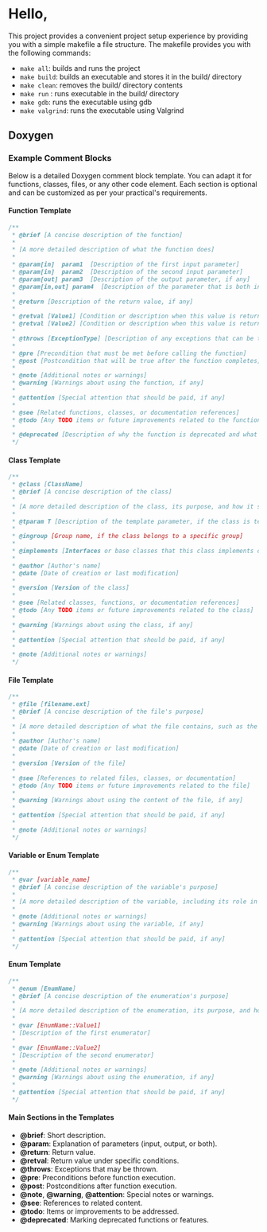 # Hello,

This project provides a convenient project setup experience by providing you with a simple makefile a file structure. The makefile provides you with the following commands:

- `make all`: builds and runs the project
- `make build`: builds an executable and stores it in the build/ directory
- `make clean`: removes the build/ directory contents
- `make run` : runs executable in the build/ directory
- `make gdb`: runs the executable using gdb
- `make valgrind`: runs the executable using Valgrind

## Doxygen

### Example Comment Blocks
Below is a detailed Doxygen comment block template. You can adapt it for functions, classes, files, or any other code element. Each section is optional and can be customized as per your practical's requirements.

#### Function Template

```cpp
/**
 * @brief [A concise description of the function]
 * 
 * [A more detailed description of what the function does]
 *
 * @param[in]  param1  [Description of the first input parameter]
 * @param[in]  param2  [Description of the second input parameter]
 * @param[out] param3  [Description of the output parameter, if any]
 * @param[in,out] param4  [Description of the parameter that is both input and output, if any]
 * 
 * @return [Description of the return value, if any]
 * 
 * @retval [Value1] [Condition or description when this value is returned]
 * @retval [Value2] [Condition or description when this value is returned]
 * 
 * @throws [ExceptionType] [Description of any exceptions that can be thrown]
 * 
 * @pre [Precondition that must be met before calling the function]
 * @post [Postcondition that will be true after the function completes]
 * 
 * @note [Additional notes or warnings]
 * @warning [Warnings about using the function, if any]
 * 
 * @attention [Special attention that should be paid, if any]
 * 
 * @see [Related functions, classes, or documentation references]
 * @todo [Any TODO items or future improvements related to the function]
 * 
 * @deprecated [Description of why the function is deprecated and what to use instead]
 */
```

#### Class Template

```cpp
/**
 * @class [ClassName]
 * @brief [A concise description of the class]
 * 
 * [A more detailed description of the class, its purpose, and how it should be used]
 *
 * @tparam T [Description of the template parameter, if the class is templated]
 * 
 * @ingroup [Group name, if the class belongs to a specific group]
 * 
 * @implements [Interfaces or base classes that this class implements or inherits from]
 * 
 * @author [Author's name]
 * @date [Date of creation or last modification]
 * 
 * @version [Version of the class]
 * 
 * @see [Related classes, functions, or documentation references]
 * @todo [Any TODO items or future improvements related to the class]
 * 
 * @warning [Warnings about using the class, if any]
 * 
 * @attention [Special attention that should be paid, if any]
 * 
 * @note [Additional notes or warnings]
 */
```

#### File Template

```cpp
/**
 * @file [filename.ext]
 * @brief [A concise description of the file's purpose]
 * 
 * [A more detailed description of what the file contains, such as the main classes, functions, or usage]
 * 
 * @author [Author's name]
 * @date [Date of creation or last modification]
 * 
 * @version [Version of the file]
 * 
 * @see [References to related files, classes, or documentation]
 * @todo [Any TODO items or future improvements related to the file]
 * 
 * @warning [Warnings about using the content of the file, if any]
 * 
 * @attention [Special attention that should be paid, if any]
 * 
 * @note [Additional notes or warnings]
 */
```

#### Variable or Enum Template

```cpp
/**
 * @var [variable_name]
 * @brief [A concise description of the variable's purpose]
 * 
 * [A more detailed description of the variable, including its role in the code]
 * 
 * @note [Additional notes or warnings]
 * @warning [Warnings about using the variable, if any]
 * 
 * @attention [Special attention that should be paid, if any]
 */
```

#### Enum Template

```cpp
/**
 * @enum [EnumName]
 * @brief [A concise description of the enumeration's purpose]
 * 
 * [A more detailed description of the enumeration, its purpose, and how it should be used]
 * 
 * @var [EnumName::Value1]
 * [Description of the first enumerator]
 * 
 * @var [EnumName::Value2]
 * [Description of the second enumerator]
 * 
 * @note [Additional notes or warnings]
 * @warning [Warnings about using the enumeration, if any]
 * 
 * @attention [Special attention that should be paid, if any]
 */
```

#### Main Sections in the Templates

- **@brief**: Short description.
- **@param**: Explanation of parameters (input, output, or both).
- **@return**: Return value.
- **@retval**: Return value under specific conditions.
- **@throws**: Exceptions that may be thrown.
- **@pre**: Preconditions before function execution.
- **@post**: Postconditions after function execution.
- **@note**, **@warning**, **@attention**: Special notes or warnings.
- **@see**: References to related content.
- **@todo**: Items or improvements to be addressed.
- **@deprecated**: Marking deprecated functions or features.
